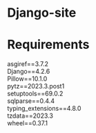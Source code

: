 # Django-site

# Requirements
asgiref==3.7.2<br>
Django==4.2.6<br>
Pillow==10.1.0<br>
pytz==2023.3.post1<br>
setuptools==69.0.2<br>
sqlparse==0.4.4<br>
typing_extensions==4.8.0<br>
tzdata==2023.3<br>
wheel==0.37.1
